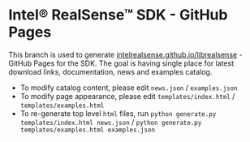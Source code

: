 # Intel® RealSense™ SDK - GitHub Pages

This branch is used to generate [intelrealsense.github.io/librealsense](https://intelrealsense.github.io/librealsense/index.html) - GitHub Pages for the SDK. 
The goal is having single place for latest download links, documentation, news and examples catalog. 

* To modify catalog content, please edit `news.json` / `examples.json`
* To modify page appearance, please edit `templates/index.html` / `templates/examples.html`
* To re-generate top level `html` files, run `python generate.py templates/index.html news.json` / `python generate.py templates/examples.html examples.json`

